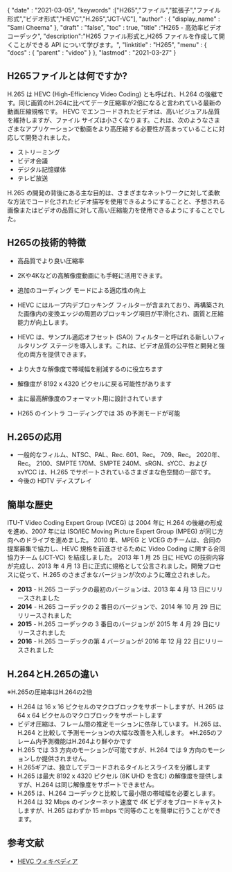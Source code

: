 {
  "date" : "2021-03-05",
  "keywords" :["H265","ファイル","拡張子","ファイル形式","ビデオ形式","HEVC","H.265","JCT-VC"],
  "author" : {
    "display_name" : "Sami Cheema"
},
  "draft" : "false",
  "toc" : true,
  "title" :"H265 - 高効率ビデオ コーデック",
  "description":"H265 ファイル形式と,H265 ファイルを作成して開くことができる API について学びます。",
  "linktitle" : "H265",
  "menu" : {
    "docs" : {
      "parent" : "video"
}
},
  "lastmod" : "2021-03-27"
}


## H265ファイルとは何ですか?

H.265 は HEVC (High-Efficiency Video Coding) とも呼ばれ、H.264 の後継です。同じ画質のH.264に比べてデータ圧縮率が2倍になると言われている最新の動画圧縮規格です。 HEVC でエンコードされたビデオは、高いビジュアル品質を維持しますが、ファイル サイズは小さくなります。これは、次のようなさまざまなアプリケーションで動画をより高圧縮する必要性が高まっていることに対応して開発されました。

* ストリーミング
* ビデオ会議
* デジタル記憶媒体
* テレビ放送
 





H.265 の開発の背後にある主な目的は、さまざまなネットワークに対して柔軟な方法でコード化されたビデオ描写を使用できるようにすることと、予想される画像またはビデオの品質に対して高い圧縮能力を使用できるようにすることでした。


## H265の技術的特徴
 





* 高品質でより良い圧縮率


* 2Kや4Kなどの高解像度動画にも手軽に活用できます。
* 追加のコーディング モードによる適応性の向上


* HEVC にはループ内デブロッキング フィルターが含まれており、再構築された画像内の変換エッジの周囲のブロッキング項目が平滑化され、画質と圧縮能力が向上します。


* HEVC は、サンプル適応オフセット (SAO) フィルターと呼ばれる新しいフィルタリング ステージを導入します。これは、ビデオ品質の公平性と開発と強化の両方を提供できます。
* より大きな解像度で帯域幅を削減するのに役立ちます
* 解像度が 8192 x 4320 ピクセルに戻る可能性があります


* 主に最高解像度のフォーマット用に設計されています
* H265 のイントラ コーディングでは 35 の予測モードが可能



 





## H.265の応用

* 一般的なフィルム、NTSC、PAL、Rec. 601、Rec。 709、Rec。 2020年、Rec。 2100、SMPTE 170M、SMPTE 240M、sRGN、sYCC、および xvYCC は、H.265 でサポートされているさまざまな色空間の一部です。
* 今後の HDTV ディスプレイ



 





## 簡単な歴史

ITU-T Video Coding Expert Group (VCEG) は 2004 年に H.264 の後継の形成を進め、2007 年には ISO/IEC Moving Picture Expert Group (MPEG) が同じ方向へのドライブを進めました。 2010 年、MPEG と VCEG のチームは、合同の提案募集で協力し、HEVC 規格を前進させるために Video Coding に関する合同協力チーム (JCT-VC) を結成しました。 2013 年 1 月 25 日に HEVC の技術内容が完成し、2013 年 4 月 13 日に正式に規格として公言されました。開発プロセスに従って、H.265 のさまざまなバージョンが次のように確立されました。

* **2013** - H.265 コーデックの最初のバージョンは、2013 年 4 月 13 日にリリースされました
* **2014** - H.265 コーデックの 2 番目のバージョンで、2014 年 10 月 29 日にリリースされました
* **2015** - H.265 コーデックの 3 番目のバージョンが 2015 年 4 月 29 日にリリースされました
* **2016** - H.265 コーデックの第 4 バージョンが 2016 年 12 月 22 日にリリースされました
 





## H.264とH.265の違い

※H.265の圧縮率はH.264の2倍
* H.264 は 16 x 16 ピクセルのマクロブロックをサポートしますが、H.265 は 64 x 64 ピクセルのマクロブロックをサポートします
* ビデオ圧縮は、フレーム間の推定モーションに依存しています。 H.265 は、H.264 と比較して予測モーションの大幅な改善を入札します。
※H.265のフレーム内予測機能はH.264より鮮やかです
* H.265 では 33 方向のモーションが可能ですが、H.264 では 9 方向のモーションしか提供されません。
* H.265ギアは、独立してデコードされるタイルとスライスを分離します
* H.265 は最大 8192 x 4320 ピクセル (8K UHD を含む) の解像度を提供しますが、H.264 は同じ解像度をサポートできません。
* H.265 は、H.264 コーデックと比較して最小限の帯域幅を必要とします。 H.264 は 32 Mbps のインターネット速度で 4K ビデオをブロードキャストしますが、H.265 はわずか 15 mbps で同等のことを簡単に行うことができます。

## 参考文献

* [HEVC ウィキペディア](https://en.wikipedia.org/wiki/High_Efficiency_Video_Coding)

